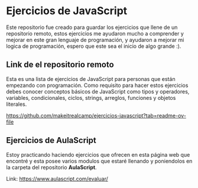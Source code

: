 # Ejercicios de JavaScript
Este repositorio fue creado para guardar los ejercicios que llene de un repositorio remoto, estos ejercicios me ayudaron mucho a comprender y mejorar en este gran
lenguaje de programación, y ayudaron a mejorar mi logica de programación, espero que este sea el inicio de algo grande :).


## Link de el repositorio remoto
Esta es una lista de ejercicios de JavaScript para personas que están empezando con programación. Como requisito para hacer estos ejercicios debes conocer conceptos básicos de JavaScript como tipos y operadores, variables, condicionales, ciclos, strings, arreglos, funciones y objetos literales. 

https://github.com/makeitrealcamp/ejercicios-javascript?tab=readme-ov-file

## Ejercicios de AulaScript
Estoy practicando haciendo ejercicios que ofrecen en esta página web que encontré y esta posee varios modulos que estaré llenando y poniendolos en la carpeta del repositorio **AulaScript**.

Link: https://www.aulascript.com/evaluar/
